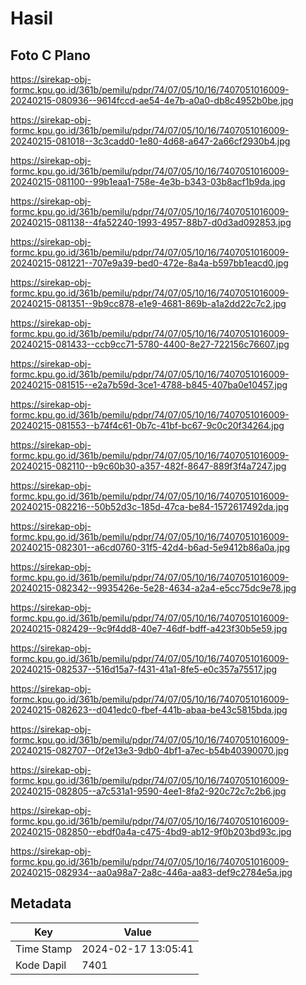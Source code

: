 # Hasil

## Foto C Plano

https://sirekap-obj-formc.kpu.go.id/361b/pemilu/pdpr/74/07/05/10/16/7407051016009-20240215-080936--9614fccd-ae54-4e7b-a0a0-db8c4952b0be.jpg

https://sirekap-obj-formc.kpu.go.id/361b/pemilu/pdpr/74/07/05/10/16/7407051016009-20240215-081018--3c3cadd0-1e80-4d68-a647-2a66cf2930b4.jpg

https://sirekap-obj-formc.kpu.go.id/361b/pemilu/pdpr/74/07/05/10/16/7407051016009-20240215-081100--99b1eaa1-758e-4e3b-b343-03b8acf1b9da.jpg

https://sirekap-obj-formc.kpu.go.id/361b/pemilu/pdpr/74/07/05/10/16/7407051016009-20240215-081138--4fa52240-1993-4957-88b7-d0d3ad092853.jpg

https://sirekap-obj-formc.kpu.go.id/361b/pemilu/pdpr/74/07/05/10/16/7407051016009-20240215-081221--707e9a39-bed0-472e-8a4a-b597bb1eacd0.jpg

https://sirekap-obj-formc.kpu.go.id/361b/pemilu/pdpr/74/07/05/10/16/7407051016009-20240215-081351--9b9cc878-e1e9-4681-869b-a1a2dd22c7c2.jpg

https://sirekap-obj-formc.kpu.go.id/361b/pemilu/pdpr/74/07/05/10/16/7407051016009-20240215-081433--ccb9cc71-5780-4400-8e27-722156c76607.jpg

https://sirekap-obj-formc.kpu.go.id/361b/pemilu/pdpr/74/07/05/10/16/7407051016009-20240215-081515--e2a7b59d-3ce1-4788-b845-407ba0e10457.jpg

https://sirekap-obj-formc.kpu.go.id/361b/pemilu/pdpr/74/07/05/10/16/7407051016009-20240215-081553--b74f4c61-0b7c-41bf-bc67-9c0c20f34264.jpg

https://sirekap-obj-formc.kpu.go.id/361b/pemilu/pdpr/74/07/05/10/16/7407051016009-20240215-082110--b9c60b30-a357-482f-8647-889f3f4a7247.jpg

https://sirekap-obj-formc.kpu.go.id/361b/pemilu/pdpr/74/07/05/10/16/7407051016009-20240215-082216--50b52d3c-185d-47ca-be84-1572617492da.jpg

https://sirekap-obj-formc.kpu.go.id/361b/pemilu/pdpr/74/07/05/10/16/7407051016009-20240215-082301--a6cd0760-31f5-42d4-b6ad-5e9412b86a0a.jpg

https://sirekap-obj-formc.kpu.go.id/361b/pemilu/pdpr/74/07/05/10/16/7407051016009-20240215-082342--9935426e-5e28-4634-a2a4-e5cc75dc9e78.jpg

https://sirekap-obj-formc.kpu.go.id/361b/pemilu/pdpr/74/07/05/10/16/7407051016009-20240215-082429--9c9f4dd8-40e7-46df-bdff-a423f30b5e59.jpg

https://sirekap-obj-formc.kpu.go.id/361b/pemilu/pdpr/74/07/05/10/16/7407051016009-20240215-082537--516d15a7-f431-41a1-8fe5-e0c357a75517.jpg

https://sirekap-obj-formc.kpu.go.id/361b/pemilu/pdpr/74/07/05/10/16/7407051016009-20240215-082623--d041edc0-fbef-441b-abaa-be43c5815bda.jpg

https://sirekap-obj-formc.kpu.go.id/361b/pemilu/pdpr/74/07/05/10/16/7407051016009-20240215-082707--0f2e13e3-9db0-4bf1-a7ec-b54b40390070.jpg

https://sirekap-obj-formc.kpu.go.id/361b/pemilu/pdpr/74/07/05/10/16/7407051016009-20240215-082805--a7c531a1-9590-4ee1-8fa2-920c72c7c2b6.jpg

https://sirekap-obj-formc.kpu.go.id/361b/pemilu/pdpr/74/07/05/10/16/7407051016009-20240215-082850--ebdf0a4a-c475-4bd9-ab12-9f0b203bd93c.jpg

https://sirekap-obj-formc.kpu.go.id/361b/pemilu/pdpr/74/07/05/10/16/7407051016009-20240215-082934--aa0a98a7-2a8c-446a-aa83-def9c2784e5a.jpg


## Metadata

| Key        | Value               |
| ---------- | ------------------- |
| Time Stamp | 2024-02-17 13:05:41 |
| Kode Dapil | 7401                |



